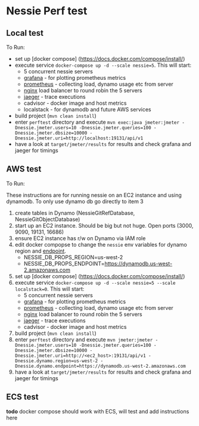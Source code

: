 # Nessie Perf test

## Local test

To Run:

* set up [docker compose] (https://docs.docker.com/compose/install/)
* execute service `docker-compose up -d --scale nessie=5`. This will start:
  - 5 concurrent nessie servers
  - [grafana](http://localhost:3000) - for plotting prometheus metrics
  - [prometheus](http://localhost:9090) - collecting load, dynamo usage etc from server
  - [nginx](http://localhost:19131) load balancer to round robin the 5 servers
  - [jaeger](http://localhost:16686) - trace executions
  - cadvisor - docker image and host metrics
  - localstack - for dynamodb and future AWS services
* build project (`mvn clean install`)  
* enter `perftest` directory and execute `mvn exec:java jmeter:jmeter -Dnessie.jmeter.users=10 -Dnessie.jmeter.queries=100 -Dnessie.jmeter.dbsize=10000 -Dnessie.jmeter.uri=http://localhost:19131/api/v1`
* have a look at `target/jmeter/results` for results and check grafana and jaeger for timings


## AWS test

To Run:

These instructions are for running nessie on an EC2 instance and using dynamodb. To only use dynamo db go directly to item 3

1. create tables in Dynamo (NessieGitRefDatabase, NessieGitObjectDatabase)
1. start up an EC2 instance. Should be big but not huge. Open ports (3000, 9090, 19131, 16686)
1. ensure EC2 instance has r/w on Dynamo via IAM role
1. edit docker compopse to change the `nessie` env variables for dynamo region and [endpoint](https://docs.aws.amazon.com/general/latest/gr/ddb.html).
    - NESSIE_DB_PROPS_REGION=us-west-2
    - NESSIE_DB_PROPS_ENDPOINT=https://dynamodb.us-west-2.amazonaws.com
1. set up [docker compose] (https://docs.docker.com/compose/install/)
1. execute service `docker-compose up -d --scale nessie=5 --scale localstack=0`. This will start:
    - 5 concurrent nessie servers
    - [grafana](http://localhost:3000) - for plotting prometheus metrics
    - [prometheus](http://localhost:9090) - collecting load, dynamo usage etc from server
    - [nginx](http://localhost:19131) load balancer to round robin the 5 servers
    - [jaeger](http://localhost:16686) - trace executions
    - cadvisor - docker image and host metrics
1. build project (`mvn clean install`)  
1. enter `perftest` directory and execute `mvn jmeter:jmeter -Dnessie.jmeter.users=10 -Dnessie.jmeter.queries=100 -Dnessie.jmeter.dbsize=10000 -Dnessie.jmeter.uri=http://<ec2_host>:19131/api/v1 -Dnessie.dynamo.region=us-west-2 -Dnessie.dynamo.endpoint=https://dynamodb.us-west-2.amazonaws.com`
1. have a look at `target/jmeter/results` for results and check grafana and jaeger for timings

## ECS test

**todo** docker compose should work with ECS, will test and add instructions here
